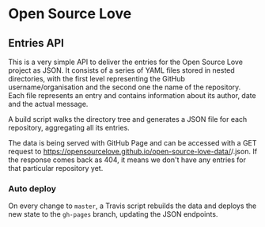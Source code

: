# Open Source Love

## Entries API

This is a very simple API to deliver the entries for the Open Source Love project as JSON. It consists of a series of YAML files stored in nested directories, with the first level representing the GitHub username/organisation and the second one the name of the repository. Each file represents an entry and contains information about its author, date and the actual message.

A build script walks the directory tree and generates a JSON file for each repository, aggregating all its entries.

The data is being served with GitHub Page and can be accessed with a GET request to https://opensourcelove.github.io/open-source-love-data/<USERNAME>/<REPOSITORY>.json. If the response comes back as 404, it means we don't have any entries for that particular repository yet.

### Auto deploy

On every change to `master`, a Travis script rebuilds the data and deploys the new state to the `gh-pages` branch, updating the JSON endpoints.

